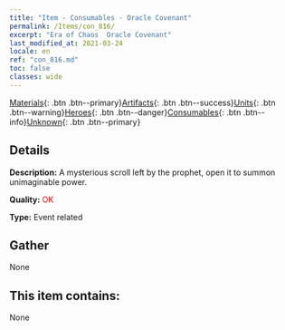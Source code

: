 ```yaml
---
title: "Item - Consumables - Oracle Covenant"
permalink: /Items/con_816/
excerpt: "Era of Chaos  Oracle Covenant"
last_modified_at: 2021-03-24
locale: en
ref: "con_816.md"
toc: false
classes: wide
---
```

 [Materials](/Items/){: .btn .btn--primary}[Artifacts](/Items/Artifacts/){: .btn .btn--success}[Units](/Items/Units/){: .btn .btn--warning}[Heroes](/Items/Heroes/){: .btn .btn--danger}[Consumables](/Items/Consumables/){: .btn .btn--info}[Unknown](/Items/Unknown/){: .btn .btn--primary}

## Details
 **Description:** A mysterious scroll left by the prophet, open it to summon unimaginable power.

 **Quality:** <span style="color: #FF0000">OK</span>

 **Type:** Event related

## Gather

  None

## This item contains:

  None

